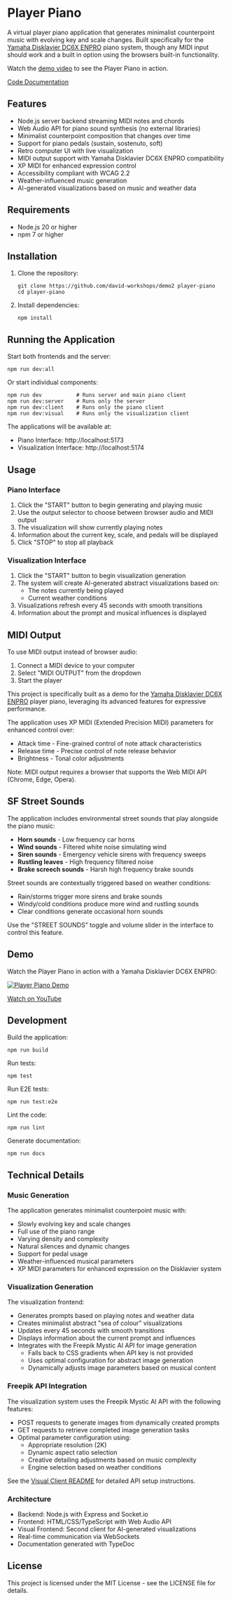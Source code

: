 # Player Piano

A virtual player piano application that generates minimalist counterpoint music with evolving key and scale changes. Built specifically for the [Yamaha Disklavier DC6X ENPRO](https://usa.yamaha.com/products/musical_instruments/pianos/disklavier/) piano system, though any MIDI input should work and a built in option using the browsers built-in functionality.

Watch the [demo video](https://youtu.be/cjs80pxvVFM) to see the Player Piano in action.

[Code Documentation](https://david-workshops.github.io/demo2/)

## Features

- Node.js server backend streaming MIDI notes and chords
- Web Audio API for piano sound synthesis (no external libraries)
- Minimalist counterpoint composition that changes over time
- Support for piano pedals (sustain, sostenuto, soft)
- Retro computer UI with live visualization
- MIDI output support with Yamaha Disklavier DC6X ENPRO compatibility
- XP MIDI for enhanced expression control
- Accessibility compliant with WCAG 2.2
- Weather-influenced music generation
- AI-generated visualizations based on music and weather data

## Requirements

- Node.js 20 or higher
- npm 7 or higher

## Installation

1. Clone the repository:
   ```
   git clone https://github.com/david-workshops/demo2 player-piano
   cd player-piano
   ```

2. Install dependencies:
   ```
   npm install
   ```

## Running the Application

Start both frontends and the server:
```
npm run dev:all
```

Or start individual components:
```
npm run dev           # Runs server and main piano client
npm run dev:server    # Runs only the server
npm run dev:client    # Runs only the piano client
npm run dev:visual    # Runs only the visualization client
```

The applications will be available at:
- Piano Interface: http://localhost:5173
- Visualization Interface: http://localhost:5174

## Usage

### Piano Interface
1. Click the "START" button to begin generating and playing music
2. Use the output selector to choose between browser audio and MIDI output
3. The visualization will show currently playing notes
4. Information about the current key, scale, and pedals will be displayed
5. Click "STOP" to stop all playback

### Visualization Interface
1. Click the "START" button to begin visualization generation
2. The system will create AI-generated abstract visualizations based on:
   - The notes currently being played
   - Current weather conditions
3. Visualizations refresh every 45 seconds with smooth transitions
4. Information about the prompt and musical influences is displayed

## MIDI Output

To use MIDI output instead of browser audio:
1. Connect a MIDI device to your computer
2. Select "MIDI OUTPUT" from the dropdown
3. Start the player

This project is specifically built as a demo for the [Yamaha Disklavier DC6X ENPRO](https://usa.yamaha.com/products/musical_instruments/pianos/disklavier/enspire_pro/index.html) player piano, leveraging its advanced features for expressive performance.

The application uses XP MIDI (Extended Precision MIDI) parameters for enhanced control over:
- Attack time - Fine-grained control of note attack characteristics
- Release time - Precise control of note release behavior
- Brightness - Tonal color adjustments

Note: MIDI output requires a browser that supports the Web MIDI API (Chrome, Edge, Opera).

## SF Street Sounds

The application includes environmental street sounds that play alongside the piano music:

- **Horn sounds** - Low frequency car horns
- **Wind sounds** - Filtered white noise simulating wind
- **Siren sounds** - Emergency vehicle sirens with frequency sweeps
- **Rustling leaves** - High frequency filtered noise
- **Brake screech sounds** - Harsh high frequency brake sounds

Street sounds are contextually triggered based on weather conditions:
- Rain/storms trigger more sirens and brake sounds
- Windy/cold conditions produce more wind and rustling sounds
- Clear conditions generate occasional horn sounds

Use the "STREET SOUNDS" toggle and volume slider in the interface to control this feature.

## Demo

Watch the Player Piano in action with a Yamaha Disklavier DC6X ENPRO:

[![Player Piano Demo](https://img.youtube.com/vi/cjs80pxvVFM/0.jpg)](https://youtu.be/cjs80pxvVFM)

[Watch on YouTube](https://youtu.be/cjs80pxvVFM)

## Development

Build the application:
```
npm run build
```

Run tests:
```
npm test
```

Run E2E tests:
```
npm run test:e2e
```

Lint the code:
```
npm run lint
```

Generate documentation:
```
npm run docs
```

## Technical Details

### Music Generation

The application generates minimalist counterpoint music with:
- Slowly evolving key and scale changes
- Full use of the piano range
- Varying density and complexity
- Natural silences and dynamic changes
- Support for pedal usage
- Weather-influenced musical parameters
- XP MIDI parameters for enhanced expression on the Disklavier system

### Visualization Generation

The visualization frontend:
- Generates prompts based on playing notes and weather data
- Creates minimalist abstract "sea of colour" visualizations
- Updates every 45 seconds with smooth transitions
- Displays information about the current prompt and influences
- Integrates with the Freepik Mystic AI API for image generation
  - Falls back to CSS gradients when API key is not provided
  - Uses optimal configuration for abstract image generation
  - Dynamically adjusts image parameters based on musical content

### Freepik API Integration

The visualization system uses the Freepik Mystic AI API with the following features:
- POST requests to generate images from dynamically created prompts
- GET requests to retrieve completed image generation tasks
- Optimal parameter configuration using:
  - Appropriate resolution (2K)
  - Dynamic aspect ratio selection
  - Creative detailing adjustments based on music complexity
  - Engine selection based on weather conditions

See the [Visual Client README](src/visual-client/README.md) for detailed API setup instructions.

### Architecture

- Backend: Node.js with Express and Socket.io
- Frontend: HTML/CSS/TypeScript with Web Audio API
- Visual Frontend: Second client for AI-generated visualizations
- Real-time communication via WebSockets
- Documentation generated with TypeDoc

## License

This project is licensed under the MIT License - see the LICENSE file for details.
